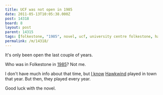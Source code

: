 ```yaml
---
title: UCF was not open in 1985
date: 2011-05-13T10:05:38.000Z
post: 14318
board: 8
layout: post
parent: 14315
tags: [folkestone, "1985", novel, ucf, university centre folkestone, hawkwind]
permalink: /m/14318/
---
```

It's only been open the last couple of years.

Who was in Folkestone in <a href="/wiki/1985">1985</a>? Not me.

I don't have much info about that time, but <a href="http://www.folkestonegerald.com/history/1985/">I know</a> <a href="/wiki/hawkwind">Hawkwind</a> played in town that year. But then, they played every year.

Good luck with the novel.
